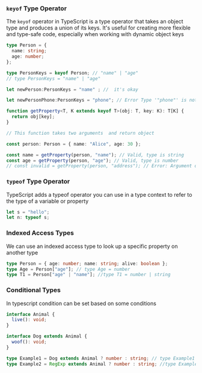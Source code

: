 ### `keyof` Type Operator

The `keyof` operator in TypeScript is a type operator that takes an object type and produces a union of its keys. It's useful for creating more flexible and type-safe code, especially when working with dynamic object keys

```TypeScript
type Person = {
  name: string;
  age: number;
};

type PersonKeys = keyof Person; // "name" | "age"
// type PersonKeys = "name" | "age"

let newPerson:PersonKeys = "name" ; //  it's okay

let newPersonPhone:PersonKeys = "phone"; // Error Type '"phone"' is not assignable to type 'keyof Person'

function getProperty<T, K extends keyof T>(obj: T, key: K): T[K] {
  return obj[key];
}

// This function takes two arguments  and return object

const person: Person = { name: "Alice", age: 30 };

const name = getProperty(person, "name"); // Valid, type is string
const age = getProperty(person, "age"); // Valid, type is number
// const invalid = getProperty(person, "address"); // Error: Argument of type '"address"' is not assignable to parameter of type 'keyof Person'.


```

### `typeof` Type Operator

TypeScript adds a typeof operator you can use in a type context to refer to the type of a variable or property

```typescript
let s = "hello";
let n: typeof s;
```

### Indexed Access Types

We can use an indexed access type to look up a specific property on another type

```typescript
type Person = { age: number; name: string; alive: boolean };
type Age = Person["age"]; // type Age = number
type T1 = Person["age" | "name"]; //type T1 = number | string
```

### Conditional Types

In typescript condition can be set based on some conditions

```typescript
interface Animal {
  live(): void;
}

interface Dog extends Animal {
  woof(): void;
}

type Example1 = Dog extends Animal ? number : string; // type Example1 = number
type Example2 = RegExp extends Animal ? number : string; //type Example1 = string
```
